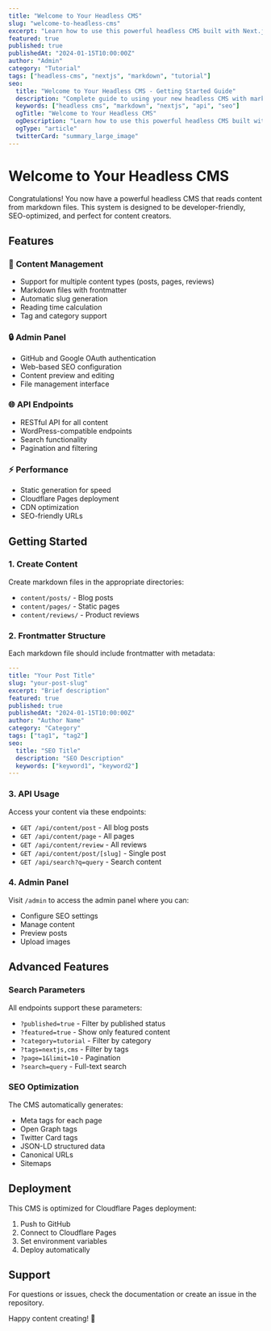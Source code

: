 ```yaml
---
title: "Welcome to Your Headless CMS"
slug: "welcome-to-headless-cms"
excerpt: "Learn how to use this powerful headless CMS built with Next.js and markdown files."
featured: true
published: true
publishedAt: "2024-01-15T10:00:00Z"
author: "Admin"
category: "Tutorial"
tags: ["headless-cms", "nextjs", "markdown", "tutorial"]
seo:
  title: "Welcome to Your Headless CMS - Getting Started Guide"
  description: "Complete guide to using your new headless CMS with markdown files, SEO optimization, and API endpoints."
  keywords: ["headless cms", "markdown", "nextjs", "api", "seo"]
  ogTitle: "Welcome to Your Headless CMS"
  ogDescription: "Learn how to use this powerful headless CMS built with Next.js"
  ogType: "article"
  twitterCard: "summary_large_image"
---
```


# Welcome to Your Headless CMS

Congratulations! You now have a powerful headless CMS that reads content from markdown files. This system is designed to be developer-friendly, SEO-optimized, and perfect for content creators.

## Features

### 🚀 **Content Management**
- Support for multiple content types (posts, pages, reviews)
- Markdown files with frontmatter
- Automatic slug generation
- Reading time calculation
- Tag and category support

### 🔒 **Admin Panel**
- GitHub and Google OAuth authentication
- Web-based SEO configuration
- Content preview and editing
- File management interface

### 🌐 **API Endpoints**
- RESTful API for all content
- WordPress-compatible endpoints
- Search functionality
- Pagination and filtering

### ⚡ **Performance**
- Static generation for speed
- Cloudflare Pages deployment
- CDN optimization
- SEO-friendly URLs

## Getting Started

### 1. Create Content

Create markdown files in the appropriate directories:
- `content/posts/` - Blog posts
- `content/pages/` - Static pages  
- `content/reviews/` - Product reviews

### 2. Frontmatter Structure

Each markdown file should include frontmatter with metadata:

```yaml
---
title: "Your Post Title"
slug: "your-post-slug"
excerpt: "Brief description"
featured: true
published: true
publishedAt: "2024-01-15T10:00:00Z"
author: "Author Name"
category: "Category"
tags: ["tag1", "tag2"]
seo:
  title: "SEO Title"
  description: "SEO Description"
  keywords: ["keyword1", "keyword2"]
---
```

### 3. API Usage

Access your content via these endpoints:

- `GET /api/content/post` - All blog posts
- `GET /api/content/page` - All pages
- `GET /api/content/review` - All reviews
- `GET /api/content/post/[slug]` - Single post
- `GET /api/search?q=query` - Search content

### 4. Admin Panel

Visit `/admin` to access the admin panel where you can:
- Configure SEO settings
- Manage content
- Preview posts
- Upload images

## Advanced Features

### Search Parameters

All endpoints support these parameters:
- `?published=true` - Filter by published status
- `?featured=true` - Show only featured content
- `?category=tutorial` - Filter by category
- `?tags=nextjs,cms` - Filter by tags
- `?page=1&limit=10` - Pagination
- `?search=query` - Full-text search

### SEO Optimization

The CMS automatically generates:
- Meta tags for each page
- Open Graph tags
- Twitter Card tags
- JSON-LD structured data
- Canonical URLs
- Sitemaps

## Deployment

This CMS is optimized for Cloudflare Pages deployment:

1. Push to GitHub
2. Connect to Cloudflare Pages
3. Set environment variables
4. Deploy automatically

## Support

For questions or issues, check the documentation or create an issue in the repository.

Happy content creating! 🎉 